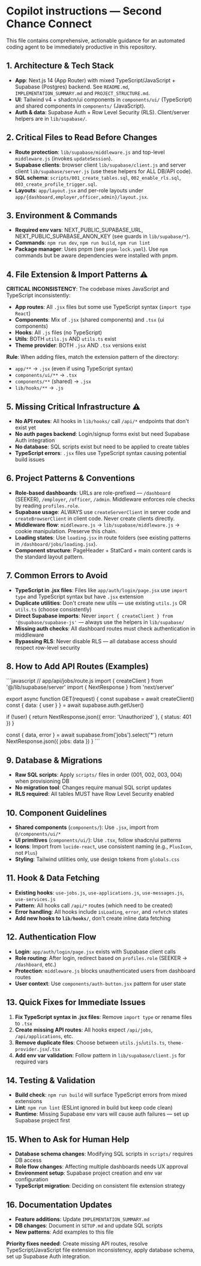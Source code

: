 <!--
Short, targeted instructions for AI coding agents working on the Second Chance Connect repo.
Keep entries concrete and reference repository files so agents can act without asking for basics.
-->

# Copilot instructions — Second Chance Connect

This file contains comprehensive, actionable guidance for an automated coding agent to be immediately productive in this repository.

## 1. Architecture & Tech Stack
- **App**: Next.js 14 (App Router) with mixed TypeScript/JavaScript + Supabase (Postgres) backend. See `README.md`, `IMPLEMENTATION_SUMMARY.md` and `PROJECT_STRUCTURE.md`.
- **UI**: Tailwind v4 + shadcn/ui components in `components/ui/` (TypeScript) and shared components in `components/` (JavaScript).
- **Auth & data**: Supabase Auth + Row Level Security (RLS). Client/server helpers are in `lib/supabase/`.

## 2. Critical Files to Read Before Changes
- **Route protection**: `lib/supabase/middleware.js` and top-level `middleware.js` (invokes `updateSession`).
- **Supabase clients**: browser client `lib/supabase/client.js` and server client `lib/supabase/server.js` (use these helpers for ALL DB/API code).
- **SQL schema**: `scripts/001_create_tables.sql`, `002_enable_rls.sql`, `003_create_profile_trigger.sql`.
- **Layouts**: `app/layout.jsx` and per-role layouts under `app/{dashboard,employer,officer,admin}/layout.jsx`.

## 3. Environment & Commands
- **Required env vars**: NEXT_PUBLIC_SUPABASE_URL, NEXT_PUBLIC_SUPABASE_ANON_KEY (see guards in `lib/supabase/*`).
- **Commands**: `npm run dev`, `npm run build`, `npm run lint`
- **Package manager**: Uses pnpm (see `pnpm-lock.yaml`). Use `npm` commands but be aware dependencies were installed with pnpm.

## 4. File Extension & Import Patterns ⚠️
**CRITICAL INCONSISTENCY**: The codebase mixes JavaScript and TypeScript inconsistently:
- **App routes**: All `.jsx` files but some use TypeScript syntax (`import type React`)
- **Components**: Mix of `.jsx` (shared components) and `.tsx` (ui components)
- **Hooks**: All `.js` files (no TypeScript)
- **Utils**: BOTH `utils.js` AND `utils.ts` exist
- **Theme provider**: BOTH `.jsx` AND `.tsx` versions exist

**Rule**: When adding files, match the extension pattern of the directory:
- `app/**` → `.jsx` (even if using TypeScript syntax)
- `components/ui/**` → `.tsx` 
- `components/**` (shared) → `.jsx`
- `lib/hooks/**` → `.js`

## 5. Missing Critical Infrastructure ⚠️
- **No API routes**: All hooks in `lib/hooks/` call `/api/*` endpoints that don't exist yet
- **No auth pages backend**: Login/signup forms exist but need Supabase Auth integration
- **No database**: SQL scripts exist but need to be applied to create tables
- **TypeScript errors**: `.jsx` files use TypeScript syntax causing potential build issues

## 6. Project Patterns & Conventions
- **Role-based dashboards**: URLs are role-prefixed — `/dashboard` (SEEKER), `/employer`, `/officer`, `/admin`. Middleware enforces role checks by reading `profiles.role`.
- **Supabase usage**: ALWAYS use `createServerClient` in server code and `createBrowserClient` in client code. Never create clients directly.
- **Middleware flow**: `middleware.js` → `lib/supabase/middleware.js` → cookie manipulation. Preserve this chain.
- **Loading states**: Use `loading.jsx` in route folders (see existing patterns in `/dashboard/jobs/loading.jsx`).
- **Component structure**: PageHeader + StatCard + main content cards is the standard layout pattern.

## 7. Common Errors to Avoid
- **TypeScript in .jsx files**: Files like `app/auth/login/page.jsx` use `import type` and TypeScript syntax but have `.jsx` extension
- **Duplicate utilities**: Don't create new utils — use existing `utils.js` OR `utils.ts` (choose consistently)  
- **Direct Supabase imports**: Never `import { createClient } from '@supabase/supabase-js'` — always use the helpers in `lib/supabase/`
- **Missing auth checks**: All dashboard routes must check authentication in middleware
- **Bypassing RLS**: Never disable RLS — all database access should respect row-level security

## 8. How to Add API Routes (Examples)
\`\`\`javascript
// app/api/jobs/route.js
import { createClient } from '@/lib/supabase/server'
import { NextResponse } from 'next/server'

export async function GET(request) {
  const supabase = await createClient()
  const { data: { user } } = await supabase.auth.getUser()
  
  if (!user) {
    return NextResponse.json({ error: 'Unauthorized' }, { status: 401 })
  }
  
  const { data, error } = await supabase.from('jobs').select('*')
  return NextResponse.json({ jobs: data })
}
\`\`\`

## 9. Database & Migrations
- **Raw SQL scripts**: Apply `scripts/` files in order (001, 002, 003, 004) when provisioning DB
- **No migration tool**: Changes require manual SQL script updates
- **RLS required**: All tables MUST have Row Level Security enabled

## 10. Component Guidelines
- **Shared components** (`components/`): Use `.jsx`, import from `@/components/ui/*`
- **UI primitives** (`components/ui/`): Use `.tsx`, follow shadcn/ui patterns
- **Icons**: Import from `lucide-react`, use consistent naming (e.g., `PlusIcon`, not `Plus`)
- **Styling**: Tailwind utilities only, use design tokens from `globals.css`

## 11. Hook & Data Fetching
- **Existing hooks**: `use-jobs.js`, `use-applications.js`, `use-messages.js`, `use-services.js`
- **Pattern**: All hooks call `/api/*` routes (which need to be created)
- **Error handling**: All hooks include `isLoading`, `error`, and `refetch` states
- **Add new hooks to `lib/hooks/`**, don't create inline data fetching

## 12. Authentication Flow
- **Login**: `app/auth/login/page.jsx` exists with Supabase client calls
- **Role routing**: After login, redirect based on `profiles.role` (SEEKER → `/dashboard`, etc.)
- **Protection**: `middleware.js` blocks unauthenticated users from dashboard routes
- **User context**: Use `components/auth-button.jsx` pattern for user state

## 13. Quick Fixes for Immediate Issues
1. **Fix TypeScript syntax in .jsx files**: Remove `import type` or rename files to `.tsx`
2. **Create missing API routes**: All hooks expect `/api/jobs`, `/api/applications`, etc.
3. **Remove duplicate files**: Choose between `utils.js`/`utils.ts`, `theme-provider.jsx`/`.tsx`
4. **Add env var validation**: Follow pattern in `lib/supabase/client.js` for required vars

## 14. Testing & Validation
- **Build check**: `npm run build` will surface TypeScript errors from mixed extensions
- **Lint**: `npm run lint` (ESLint ignored in build but keep code clean)
- **Runtime**: Missing Supabase env vars will cause auth failures — set up Supabase project first

## 15. When to Ask for Human Help
- **Database schema changes**: Modifying SQL scripts in `scripts/` requires DB access
- **Role flow changes**: Affecting multiple dashboards needs UX approval  
- **Environment setup**: Supabase project creation and env var configuration
- **TypeScript migration**: Deciding on consistent file extension strategy

## 16. Documentation Updates
- **Feature additions**: Update `IMPLEMENTATION_SUMMARY.md`
- **DB changes**: Document in `SETUP.md` and update SQL scripts
- **New patterns**: Add examples to this file

**Priority fixes needed**: Create missing API routes, resolve TypeScript/JavaScript file extension inconsistency, apply database schema, set up Supabase Auth integration.
